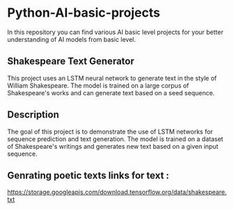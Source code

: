 # Python-AI-basic-projects

In this repository you can find various AI basic level projects for your better understanding of AI models from basic level. 


## Shakespeare Text Generator
This project uses an LSTM neural network to generate text in the style of William Shakespeare. The model is trained on a large corpus of Shakespeare's works and can generate text based on a seed sequence.

## Description
The goal of this project is to demonstrate the use of LSTM networks for sequence prediction and text generation. The model is trained on a dataset of Shakespeare's writings and generates new text based on a given input sequence.

## Genrating poetic texts links for text :
https://storage.googleapis.com/download.tensorflow.org/data/shakespeare.txt
